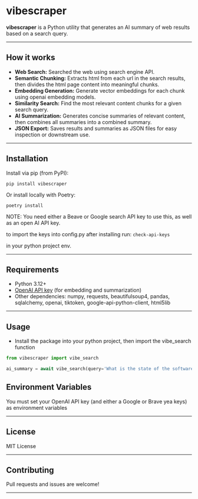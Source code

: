 # vibescraper

**vibescraper** is a Python utility that generates an AI summary of web results based on a search query.

---

## How it works

- **Web Search:** Searched the web using search engine API.
- **Semantic Chunking:** Extracts html from each url in the search results, then divides the html page content into meaningful chunks.
- **Embedding Generation:** Generate vector embeddings for each chunk using openai embedding models.
- **Similarity Search:** Find the most relevant content chunks for a given search query.
- **AI Summarization:** Generates concise summaries of relevant content, then combines all summaries into a combined summary.
- **JSON Export:** Saves results and summaries as JSON files for easy inspection or downstream use.

---

## Installation

Install via pip (from PyPI):

`pip install vibescraper`

Or install locally with Poetry:

`poetry install`

NOTE:
You need either a Beave or Google search API key to use this, as well as an open AI API key.


to import the keys into config.py after installing run:
    `check-api-keys`

in your python project env.

---

## Requirements

- Python 3.12+
- [OpenAI API key](https://platform.openai.com/) (for embedding and summarization)
- Other dependencies: numpy, requests, beautifulsoup4, pandas, sqlalchemy, openai, tiktoken, google-api-python-client, html5lib

---

## Usage

- Install the package into your python project, then import the vibe_search function

```python
from vibescraper import vibe_search

ai_summary = await vibe_search(query='What is the state of the software development job market in 2025?', domain_count=10, model='gpt-4o')
```

## Environment Variables

You must set your OpenAI API key (and either a Google or Brave yea keys)  as environment variables

---

## License

MIT License

---

## Contributing

Pull requests and issues are welcome!

---
